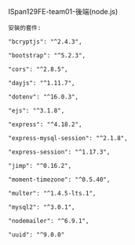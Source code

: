 ISpan129FE-team01-後端(node.js)

    安裝的套件: 
  
    "bcryptjs": "^2.4.3",
    
    "bootstrap": "^5.2.3",
    
    "cors": "^2.8.5",
    
    "dayjs": "^1.11.7",
    
    "dotenv": "^16.0.3",
    
    "ejs": "^3.1.8",
    
    "express": "^4.18.2",
    
    "express-mysql-session": "^2.1.8",
    
    "express-session": "^1.17.3",
    
    "jimp": "^0.16.2",
    
    "moment-timezone": "^0.5.40",
    
    "multer": "^1.4.5-lts.1",
    
    "mysql2": "^3.0.1",
    
    "nodemailer": "^6.9.1",
    
    "uuid": "^9.0.0"
